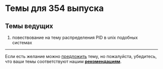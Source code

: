 # Темы для 354 выпуска

## Темы ведущих

1. повествование на тему распределения PID в unix подобных системах

---

Если есть желание можно [предложить](themes_from_listeners.md) тему, но пожалуйста, убедитесь, что ваши темы соответствуют нашим **[рекомендациям](Recommendations_for_the_proposed_topics.md)**.
